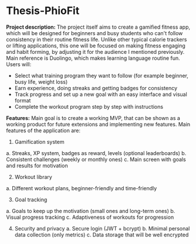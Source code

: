 # Thesis-PhioFit

**Project description:**
The project itself aims to create a gamified fitness app, which will be designed for beginners and busy students who can't follow consistency in their routine fitness life. Unlike other typical calorie trackers or lifting applications, this one will be focused on making fitness engaging and habit forming, by adjusting it for the audience I mentioned previously. Main reference is Duolingo, which makes learning language routine fun.
Users will:
- Select what training program they want to follow (for example beginner, busy life, weight loss)
- Earn experience, doing streaks and getting badges for consistency
- Track progress and set up a new goal with an easy interface and visual format
- Complete the workout program step by step with instructions

**Features:**
Main goal is to create a working MVP, that can be shown as a working product for future extensions and implementing new features.
Main features of the application are:
1.	Gamification system

a.	Streaks, XP system, badges as reward, levels (optional leaderboards)
b.	Consistent challenges (weekly or monthly ones)
c.	Main screen with goals and results for motivation

2.	Workout library

a.	Different workout plans, beginner-friendly and time-friendly

3.	Goal tracking

a.	Goals to keep up the motivation (small ones and long-term ones)
b.	Visual progress tracking
c.	Adaptiveness of workouts for progression

4.	Security and privacy
a.	Secure login (JWT + bcrypt)
b.	Minimal personal data collection (only metrics)
c.	Data storage that will be well encrypted
